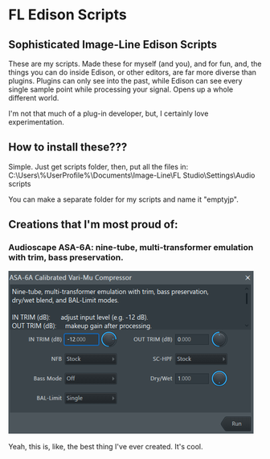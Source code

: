 # FL Edison Scripts
## Sophisticated Image-Line Edison Scripts
These are my scripts. Made these for myself (and you), and for fun, and, the things you can do inside Edison, or other editors, are far more diverse than plugins. Plugins can only see into the past, while Edison can see every single sample point while processing your signal. Opens up a whole different world.

I'm not that much of a plug-in developer, but, I certainly love experimentation.

## How to install these???

Simple. Just get scripts folder, then, put all the files in:
C:\Users\\%UserProfile%\Documents\Image-Line\FL Studio\Settings\Audio scripts

You can make a separate folder for my scripts and name it "emptyjp".

## Creations that I'm most proud of:

### Audioscape ASA-6A: nine-tube, multi-transformer emulation with trim, bass preservation.
![Audioscape ASA-6A](/img/asa6a.png?raw=true "Audioscape ASA-6A")

Yeah, this is, like, the best thing I've ever created. It's cool.
